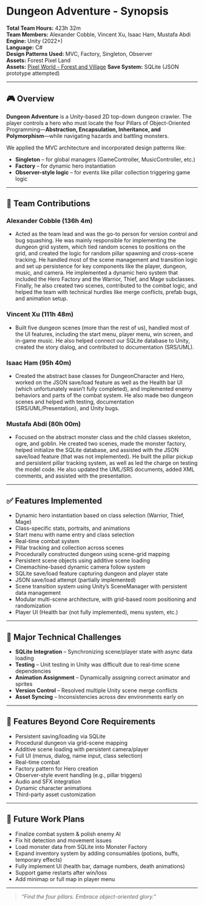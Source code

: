 # Dungeon Adventure - Synopsis

**Total Team Hours:** 423h 32m  
**Team Members:** Alexander Cobble, Vincent Xu, Isaac Ham, Mustafa Abdi  
**Engine:** Unity (2022+)  
**Language:** C#  
**Design Patterns Used:** MVC, Factory, Singleton, Observer  
**Assets:** Forest Pixel Land  
**Assets:** [Pixel World - Forest and Village](https://assetstore.unity.com/packages/2d/environments/pixel-world-forest-and-village-315158)
**Save System:** SQLite (JSON prototype attempted)

---

## 🎮 Overview

**Dungeon Adventure** is a Unity-based 2D top-down dungeon crawler. The player controls a hero who must locate the four Pillars of Object-Oriented Programming—**Abstraction, Encapsulation, Inheritance, and Polymorphism**—while navigating hazards and battling monsters.

We applied the MVC architecture and incorporated design patterns like:
- **Singleton** – for global managers (GameController, MusicController, etc.)
- **Factory** – for dynamic hero instantiation
- **Observer-style logic** – for events like pillar collection triggering game logic

---

## 👥 Team Contributions

### **Alexander Cobble** (136h 4m)
- Acted as the team lead and was the go-to person for version control and bug squashing. He was mainly responsible for implementing the dungeon grid system, which tied random scenes to positions on the grid, and created the logic for random pillar spawning and cross-scene tracking. He handled most of the scene management and transition logic and set up persistence for key components like the player, dungeon, music, and camera. He implemented a dynamic hero system that included the Hero Factory and the Warrior, Thief, and Mage subclasses. Finally, he also created two scenes, contributed to the combat logic, and helped the team with technical hurdles like merge conflicts, prefab bugs, and animation setup.

### **Vincent Xu** (111h 48m)
- Built five dungeon scenes (more than the rest of us), handled most of the UI features, including the start menu, player menu, win screen, and in-game music. He also helped connect our SQLite database to Unity, created the story dialog, and contributed to documentation (SRS/UML).

### **Isaac Ham** (95h 40m)
- Created the abstract base classes for DungeonCharacter and Hero, worked on the JSON save/load feature as well as the Health bar UI (which unfortunately wasn’t fully completed), and implemented enemy behaviors and parts of the combat system. He also made two dungeon scenes and helped with testing, documentation (SRS/UML/Presentation), and Unity bugs.  

### **Mustafa Abdi** (80h 00m)
- Focused on the abstract monster class and the child classes skeleton, ogre, and goblin. He created two scenes, made the monster factory, helped initialize the SQLite database, and assisted with the JSON save/load feature (that was not implemented). He built the pillar pickup and persistent pillar tracking system, as well as led the charge on testing the model code. He also updated the UML/SRS documents, added XML comments, and assisted with the presentation.  

---

## ✅ Features Implemented

- Dynamic hero instantiation based on class selection (Warrior, Thief, Mage)
- Class-specific stats, portraits, and animations
- Start menu with name entry and class selection
- Real-time combat system 
- Pillar tracking and collection across scenes
- Procedurally constructed dungeon using scene-grid mapping
- Persistent scene objects using additive scene loading
- Cinemachine-based dynamic camera follow system
- SQLite save/load feature capturing dungeon and player state
- JSON save/load attempt (partially implemented)
- Scene transition system using Unity’s SceneManager with persistent data management
- Modular multi-scene architecture, with grid-based room positioning and randomization
- Player UI (Health bar (not fully implemented), menu system, etc.) 

---

## 🧠 Major Technical Challenges

- **SQLite Integration** – Synchronizing scene/player state with async data loading  
- **Testing** – Unit testing in Unity was difficult due to real-time scene dependencies  
- **Animation Assignment** – Dynamically assigning correct animator and sprites  
- **Version Control** – Resolved multiple Unity scene merge conflicts  
- **Asset Syncing** – Inconsistencies across dev environments early on  

---

## 🌟 Features Beyond Core Requirements

- Persistent saving/loading via SQLite  
- Procedural dungeon via grid-scene mapping  
- Additive scene loading with persistent camera/player  
- Full UI (menus, dialog, name input, class selection)  
- Real-time combat  
- Factory pattern for Hero creation  
- Observer-style event handling (e.g., pillar triggers)  
- Audio and SFX integration  
- Dynamic character animations  
- Third-party asset customization  

---

## 🔮 Future Work Plans

- Finalize combat system & polish enemy AI  
- Fix hit detection and movement issues  
- Load monster data from SQLite into Monster Factory  
- Expand inventory system by adding consumables (potions, buffs, temporary effects)  
- Fully implement UI (health bar, damage numbers, death animations)  
- Support game restarts after win/loss  
- Add minimap or full map in player menu  

---

> _“Find the four pillars. Embrace object-oriented glory.”_
